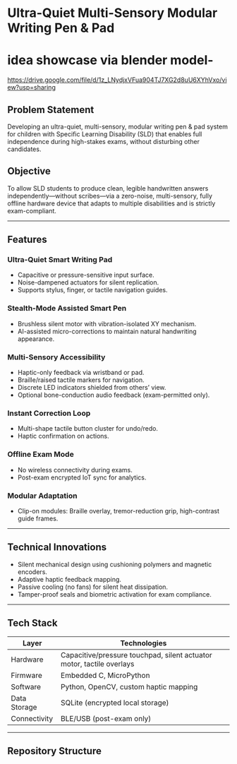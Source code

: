 # Ultra-Quiet Multi-Sensory Modular Writing Pen & Pad
# idea showcase via blender model- 
https://drive.google.com/file/d/1z_LNydjxVFua904TJ7XG2d8uU6XYhVxo/view?usp=sharing

## Problem Statement
Developing an ultra-quiet, multi-sensory, modular writing pen & pad system for children with Specific Learning Disability (SLD) that enables full independence during high-stakes exams, without disturbing other candidates.

## Objective
To allow SLD students to produce clean, legible handwritten answers independently—without scribes—via a zero-noise, multi-sensory, fully offline hardware device that adapts to multiple disabilities and is strictly exam-compliant.

---

## Features

### Ultra-Quiet Smart Writing Pad
- Capacitive or pressure-sensitive input surface.
- Noise-dampened actuators for silent replication.
- Supports stylus, finger, or tactile navigation guides.

### Stealth-Mode Assisted Smart Pen
- Brushless silent motor with vibration-isolated XY mechanism.
- AI-assisted micro-corrections to maintain natural handwriting appearance.

### Multi-Sensory Accessibility
- Haptic-only feedback via wristband or pad.
- Braille/raised tactile markers for navigation.
- Discrete LED indicators shielded from others’ view.
- Optional bone-conduction audio feedback (exam-permitted only).

### Instant Correction Loop
- Multi-shape tactile button cluster for undo/redo.
- Haptic confirmation on actions.

### Offline Exam Mode
- No wireless connectivity during exams.
- Post-exam encrypted IoT sync for analytics.

### Modular Adaptation
- Clip-on modules: Braille overlay, tremor-reduction grip, high-contrast guide frames.

---

## Technical Innovations
- Silent mechanical design using cushioning polymers and magnetic encoders.
- Adaptive haptic feedback mapping.
- Passive cooling (no fans) for silent heat dissipation.
- Tamper-proof seals and biometric activation for exam compliance.

---

## Tech Stack

| Layer         | Technologies |
|---------------|--------------|
| Hardware      | Capacitive/pressure touchpad, silent actuator motor, tactile overlays |
| Firmware      | Embedded C, MicroPython |
| Software      | Python, OpenCV, custom haptic mapping |
| Data Storage  | SQLite (encrypted local storage) |
| Connectivity  | BLE/USB (post-exam only) |

---

## Repository Structure
